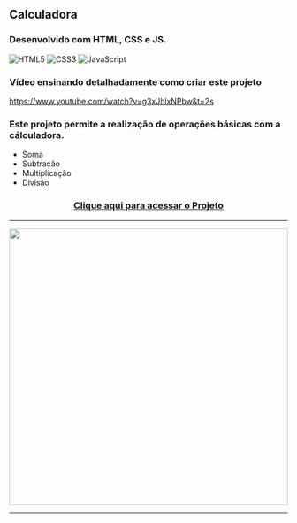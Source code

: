 ## Calculadora 
### Desenvolvido com HTML, CSS e JS.
<div style="display: inline_block" >
    <img aling="center" alt="HTML5" src="https://img.shields.io/badge/HTML5-E34F26?style=for-the-badge&logo=html5&logoColor=white" />
    <img aling="center" alt="CSS3" src="https://img.shields.io/badge/CSS3-1572B6?style=for-the-badge&logo=css3&logoColor=white" />
    <img aling="center" alt="JavaScript" src="https://img.shields.io/badge/JavaScript-F7DF1E?style=for-the-badge&logo=javascript&logoColor=black" />
</div>

### Vídeo ensinando detalhadamente como criar este projeto
https://www.youtube.com/watch?v=g3xJhlxNPbw&t=2s


### Este projeto permite a realização de operações básicas com a cálculadora.


<p> 
    <ul>
        <li>Soma</li>
        <li>Subtração</li>
        <li>Multiplicação</li>
        <li>Divisão</li>
    </ul>
</p>


 ### <div align="center"> [Clique aqui para acessar o Projeto]()
   
   ***
   
   <img src="./calculadora.gif" align="center" height="500em" width="100%"> 
   
   ***





